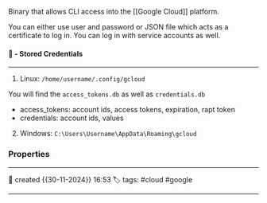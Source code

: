 Binary that allows CLI access into the [[Google Cloud]] platform.

You can either use user and password or JSON file which acts as a certificate to log in. You can log in with service accounts as well.
#### 🚀 - Stored Credentials
---
1. Linux:
`/home/username/.config/gcloud`

You will find the `access_tokens.db` as well as `credentials.db`

- access_tokens: account ids, access tokens, expiration, rapt token 
- credentials: account ids, values

2. Windows:
`C:\Users\Username\AppData\Roaming\gcloud`

### Properties
---
📆 created   {{30-11-2024}} 16:53
🏷️ tags: #cloud #google 

---
